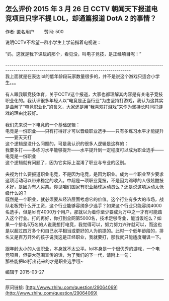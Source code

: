 ## 怎么评价 2015 年 3 月 26 日 CCTV 朝闻天下报道电竞项目只字不提 LOL，却通篇报道 DotA 2 的事情？

作者: 匿名用户&nbsp;&nbsp;&nbsp;&nbsp;&nbsp;&nbsp;&nbsp;&nbsp;赞同: 500


说明CCTV不希望一群小学生上学前指着电视说：<br><br>“妈，这就是我下课玩的那个，看见没，叫电子竞技，是正经项目呢！”<br><br>--------------------------------------------------------------------------------------------------------------------------------------------<br>我上面就是在表达lol的低年龄段玩家数量很多的，并不是说这个游戏只适合小学生。。。<br><br>有人跟我聊竞技体育，关于CCTV这个报道，大家也都理解其内容是有关电子竞技职业化的。我认识很多年轻人以“电竞是正当行业"为由坚持打游戏，我认为这其实是曲解了“电竞职业化”的含义，大家还是用“我喜欢打游戏”来作为坚持长时间打游戏的理由比较好。<br><br>我们先来说一下电竞的一个基础逻辑：<br>电竞是一份职业——只有打得好才可以晋级职业选手——只有多练习水平才能提升——要天天打<br>这个逻辑是没什么问题的，可是我认识的很多人逻辑是这样的：<br>我要多打——多练习水平能够提升——水平提升到一定程度可以成为职业选手——电竞是一份职业<br>这个逻辑就有问题了，因为它实际上混淆了职业与专业的区别。<br><br>央视为什么要报道职业电竞，不是因为电竞，是因为职业。成为一个职业至少要求这项活动可以带来稳定的收入。中超是一项职业竞技，不是因为踢球的人很炫酷技术好，是因为有人买票。你见咱们国家有职业藤球运动员么？还是说这项运动太低级什么的？<br>既然是一个职业，就必须要从经济层面考虑它的价值。这个行业有多大的市场，战队老板凭什么开工资，这个行业能够容纳多少选手？如果这个行业只能容纳4000名选手，但是lol有4000万个用户，那就以为着你至少要成为万中之一才有可能踏入这个行业。打的再好，你打到全网第5000名，技术足够专业，能当饭吃么？如果一个排名5万名的人说我想打电竞，我觉得可以，努力努力兴许就可以，而这也是以超过四万多个和自己水平相当或更好的人为前提的。此时一个低年龄段的，排名又是百万开外的孩子说我这是正经职业，我就要打，那我就只能适度嘲讽一下。<br><br>跟年龄太小的人谈职业，本身就不太公平。lol本身是一个很优秀的游戏，一个电竞项目，但要大范围宣传的话，为了我们的下一代，请附上一句：<br>那些能把lol打出花来的才是职业选手哦~



编辑于 2015-03-27



---
原问链接: [http://www.zhihu.com/question/29064069](http://www.zhihu.com/question/29064069)